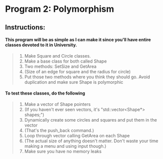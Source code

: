 # Program 2: Polymorphism
## Instructions: 
#### This program will be as simple as I can make it since you'll have entire classes devoted to it in University.

> 1. Make Square and Circle classes.
> 2. Make a base class for both called Shape
> 3. Two methods: SetSize and GetArea
> 4. (Size of an edge for square and the radius for circle)
> 5. Put those two methods where you think they should go.  Avoid duplication and make sure Shape is polymorphic

#### To test these classes, do the following

> 1. Make a vector of Shape pointers
> 2. (If you haven't ever seen vectors, it's "std::vector<Shape*> shapes;")
> 3. Dynamically create some circles and squares and put them in the vector
> 4. (That's the push_back command.)
> 5. Loop through vector calling GetArea on each Shape
> 6. (The actual size of anything doesn't matter.  Don't waste your time making a menu and using input though.)
> 7. Make sure you have no memory leaks
